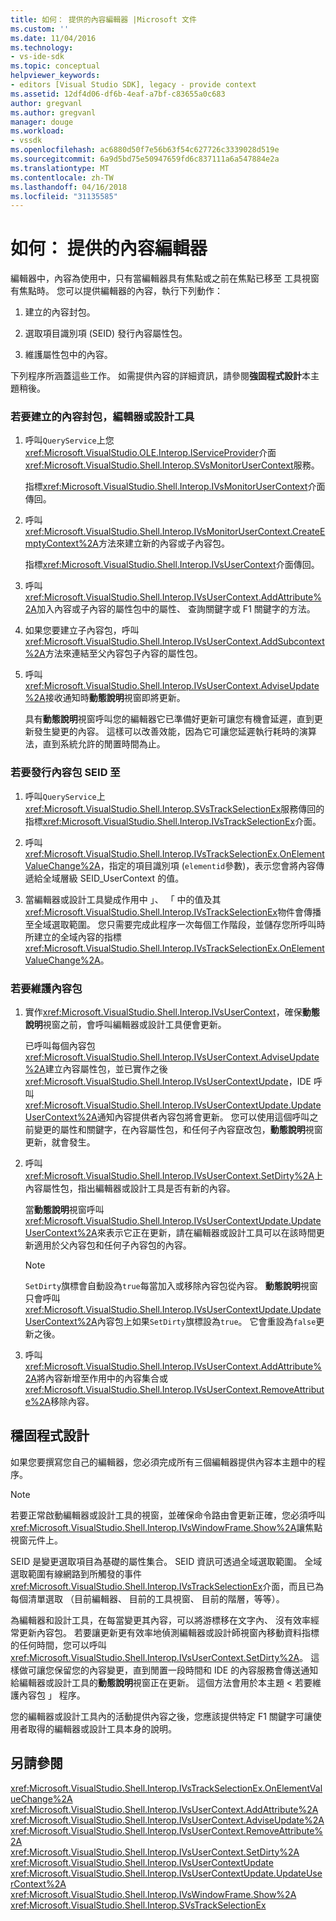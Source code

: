 ```yaml
---
title: 如何： 提供的內容編輯器 |Microsoft 文件
ms.custom: ''
ms.date: 11/04/2016
ms.technology:
- vs-ide-sdk
ms.topic: conceptual
helpviewer_keywords:
- editors [Visual Studio SDK], legacy - provide context
ms.assetid: 12df4d06-df6b-4eaf-a7bf-c83655a0c683
author: gregvanl
ms.author: gregvanl
manager: douge
ms.workload:
- vssdk
ms.openlocfilehash: ac6880d50f7e56b63f54c627726c3339028d519e
ms.sourcegitcommit: 6a9d5bd75e50947659fd6c837111a6a547884e2a
ms.translationtype: MT
ms.contentlocale: zh-TW
ms.lasthandoff: 04/16/2018
ms.locfileid: "31135585"
---
```

# <a name="how-to-provide-context-for-editors"></a>如何： 提供的內容編輯器
編輯器中，內容為使用中，只有當編輯器具有焦點或之前在焦點已移至 工具視窗有焦點時。 您可以提供編輯器的內容，執行下列動作：  
  
1.  建立的內容封包。  
  
2.  選取項目識別項 (SEID) 發行內容屬性包。  
  
3.  維護屬性包中的內容。  
  
 下列程序所涵蓋這些工作。 如需提供內容的詳細資訊，請參閱**強固程式設計**本主題稍後。  
  
### <a name="to-create-a-context-bag-for-an-editor-or-a-designer"></a>若要建立的內容封包，編輯器或設計工具  
  
1.  呼叫`QueryService`上您<xref:Microsoft.VisualStudio.OLE.Interop.IServiceProvider>介面<xref:Microsoft.VisualStudio.Shell.Interop.SVsMonitorUserContext>服務。  
  
     指標<xref:Microsoft.VisualStudio.Shell.Interop.IVsMonitorUserContext>介面傳回。  
  
2.  呼叫<xref:Microsoft.VisualStudio.Shell.Interop.IVsMonitorUserContext.CreateEmptyContext%2A>方法來建立新的內容或子內容包。  
  
     指標<xref:Microsoft.VisualStudio.Shell.Interop.IVsUserContext>介面傳回。  
  
3.  呼叫<xref:Microsoft.VisualStudio.Shell.Interop.IVsUserContext.AddAttribute%2A>加入內容或子內容的屬性包中的屬性、 查詢關鍵字或 F1 關鍵字的方法。  
  
4.  如果您要建立子內容包，呼叫<xref:Microsoft.VisualStudio.Shell.Interop.IVsUserContext.AddSubcontext%2A>方法來連結至父內容包子內容的屬性包。  
  
5.  呼叫<xref:Microsoft.VisualStudio.Shell.Interop.IVsUserContext.AdviseUpdate%2A>接收通知時**動態說明**視窗即將更新。  
  
     具有**動態說明**視窗呼叫您的編輯器它已準備好更新可讓您有機會延遲，直到更新發生變更的內容。 這樣可以改善效能，因為它可讓您延遲執行耗時的演算法，直到系統允許的閒置時間為止。  
  
### <a name="to-publish-the-context-bag-to-the-seid"></a>若要發行內容包 SEID 至  
  
1.  呼叫`QueryService`上<xref:Microsoft.VisualStudio.Shell.Interop.SVsTrackSelectionEx>服務傳回的指標<xref:Microsoft.VisualStudio.Shell.Interop.IVsTrackSelectionEx>介面。  
  
2.  呼叫<xref:Microsoft.VisualStudio.Shell.Interop.IVsTrackSelectionEx.OnElementValueChange%2A>，指定的項目識別項 (`elementid`參數)，表示您會將內容傳遞給全域層級 SEID_UserContext 的值。  
  
3.  當編輯器或設計工具變成作用中 」、 「 中的值及其<xref:Microsoft.VisualStudio.Shell.Interop.IVsTrackSelectionEx>物件會傳播至全域選取範圍。 您只需要完成此程序一次每個工作階段，並儲存您所呼叫時所建立的全域內容的指標<xref:Microsoft.VisualStudio.Shell.Interop.IVsTrackSelectionEx.OnElementValueChange%2A>。  
  
### <a name="to-maintain-the-context-bag"></a>若要維護內容包  
  
1.  實作<xref:Microsoft.VisualStudio.Shell.Interop.IVsUserContext>，確保**動態說明**視窗之前，會呼叫編輯器或設計工具便會更新。  
  
     已呼叫每個內容包<xref:Microsoft.VisualStudio.Shell.Interop.IVsUserContext.AdviseUpdate%2A>建立內容屬性包，並已實作之後<xref:Microsoft.VisualStudio.Shell.Interop.IVsUserContextUpdate>，IDE 呼叫<xref:Microsoft.VisualStudio.Shell.Interop.IVsUserContextUpdate.UpdateUserContext%2A>通知內容提供者內容包將會更新。 您可以使用這個呼叫之前變更的屬性和關鍵字，在內容屬性包，和任何子內容竄改包，**動態說明**視窗更新，就會發生。  
  
2.  呼叫<xref:Microsoft.VisualStudio.Shell.Interop.IVsUserContext.SetDirty%2A>上內容屬性包，指出編輯器或設計工具是否有新的內容。  
  
     當**動態說明**視窗呼叫<xref:Microsoft.VisualStudio.Shell.Interop.IVsUserContextUpdate.UpdateUserContext%2A>來表示它正在更新，請在編輯器或設計工具可以在該時間更新適用於父內容包和任何子內容包的內容。  
  
    > [!NOTE]
    >  `SetDirty`旗標會自動設為`true`每當加入或移除內容包從內容。 **動態說明**視窗只會呼叫<xref:Microsoft.VisualStudio.Shell.Interop.IVsUserContextUpdate.UpdateUserContext%2A>內容包上如果`SetDirty`旗標設為`true`。 它會重設為`false`更新之後。  
  
3.  呼叫<xref:Microsoft.VisualStudio.Shell.Interop.IVsUserContext.AddAttribute%2A>將內容新增至作用中的內容集合或<xref:Microsoft.VisualStudio.Shell.Interop.IVsUserContext.RemoveAttribute%2A>移除內容。  
  
## <a name="robust-programming"></a>穩固程式設計  
 如果您要撰寫您自己的編輯器，您必須完成所有三個編輯器提供內容本主題中的程序。  
  
> [!NOTE]
>  若要正常啟動編輯器或設計工具的視窗，並確保命令路由會更新正確，您必須呼叫<xref:Microsoft.VisualStudio.Shell.Interop.IVsWindowFrame.Show%2A>讓焦點視窗元件上。  
  
 SEID 是變更選取項目為基礎的屬性集合。 SEID 資訊可透過全域選取範圍。 全域選取範圍有線網路到所觸發的事件<xref:Microsoft.VisualStudio.Shell.Interop.IVsTrackSelectionEx>介面，而且已為每個清單選取 （目前編輯器、 目前的工具視窗、 目前的階層，等等）。  
  
 為編輯器和設計工具，在每當變更其內容，可以將游標移在文字內、 沒有效率經常更新內容包。 若要讓更新更有效率地偵測編輯器或設計師視窗內移動資料指標的任何時間，您可以呼叫<xref:Microsoft.VisualStudio.Shell.Interop.IVsUserContext.SetDirty%2A>。 這樣做可讓您保留您的內容變更，直到閒置一段時間和 IDE 的內容服務會傳送通知給編輯器或設計工具的**動態說明**視窗正在更新。 這個方法會用於本主題 < 若要維護內容包 」 程序。  
  
 您的編輯器或設計工具內的活動提供內容之後，您應該提供特定 F1 關鍵字可讓使用者取得的編輯器或設計工具本身的說明。  
  
## <a name="see-also"></a>另請參閱  
 <xref:Microsoft.VisualStudio.Shell.Interop.IVsTrackSelectionEx.OnElementValueChange%2A>   
 <xref:Microsoft.VisualStudio.Shell.Interop.IVsUserContext.AddAttribute%2A>   
 <xref:Microsoft.VisualStudio.Shell.Interop.IVsUserContext.AdviseUpdate%2A>   
 <xref:Microsoft.VisualStudio.Shell.Interop.IVsUserContext.RemoveAttribute%2A>   
 <xref:Microsoft.VisualStudio.Shell.Interop.IVsUserContext.SetDirty%2A>   
 <xref:Microsoft.VisualStudio.Shell.Interop.IVsUserContextUpdate>   
 <xref:Microsoft.VisualStudio.Shell.Interop.IVsUserContextUpdate.UpdateUserContext%2A>   
 <xref:Microsoft.VisualStudio.Shell.Interop.IVsWindowFrame.Show%2A>   
 <xref:Microsoft.VisualStudio.Shell.Interop.SVsTrackSelectionEx>